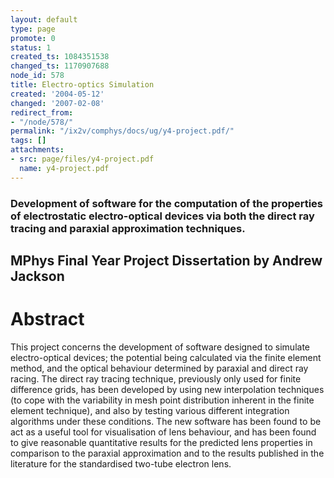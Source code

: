 ```yaml
---
layout: default
type: page
promote: 0
status: 1
created_ts: 1084351538
changed_ts: 1170907688
node_id: 578
title: Electro-optics Simulation
created: '2004-05-12'
changed: '2007-02-08'
redirect_from:
- "/node/578/"
permalink: "/ix2v/comphys/docs/ug/y4-project.pdf/"
tags: []
attachments:
- src: page/files/y4-project.pdf
  name: y4-project.pdf
---
```

### Development of software for the computation of the properties of electrostatic electro-optical devices via both the direct ray tracing and paraxial approximation techniques.
## MPhys Final Year Project Dissertation by Andrew Jackson

# Abstract
This project concerns the development of software designed
to simulate electro-optical devices; the potential being calculated via the
finite element method, and the optical behaviour determined by paraxial
and direct ray racing. The direct ray tracing technique, previously only
used for finite difference grids, has been developed by using new
interpolation techniques (to cope with the variability in mesh point
distribution inherent in the finite element technique), and also by testing
various different integration algorithms under these conditions. The
new software has been found to be act as a useful tool for visualisation
of lens behaviour, and has been found to give reasonable quantitative
results for the predicted lens properties in comparison to the paraxial
approximation and to the results published in the literature for the
standardised two-tube electron lens.
